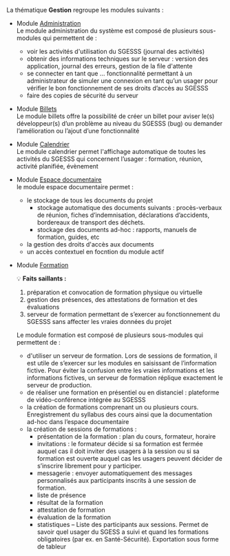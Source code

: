 La thématique **Gestion** regroupe les modules suivants :

* Module [Administration](gestion/administration/administration.md)  
  Le  module administration du système est composé de plusieurs sous-modules qui permettent de :  
    * voir les activités d'utilisation du SGESSS (journal des activités)
    * obtenir des informations techniques sur le serveur : version des application, journal des erreurs, gestion de la file d'attente
    * se connecter en tant que ... fonctionnalité permettant à un administrateur de simuler une connexion en tant qu’un usager pour vérifier le bon fonctionnement de ses droits d’accès au SGESSS
    * faire des copies de sécurité du serveur  

* Module [Billets](gestion/billets/billets.md)  
  Le module billets offre la possibilité de créer un billet pour aviser le(s) développeur(s) d’un problème au niveau du SGESSS (bug) ou demander l’amélioration ou l’ajout d’une fonctionnalité

* Module [Calendrier](gestion/calendrier/calendrier.md)  
  Le module calendrier permet l'affichage automatique de toutes les activités du SGESSS qui concernent l’usager : formation, réunion, activité planifiée, évènement

* Module [Espace documentaire](gestion/espace_documentaire/espace_documentaire.md)  
  le module espace documentaire permet :  
    * le stockage de tous les documents du projet  
        * stockage automatique des documents suivants : procès-verbaux de réunion, fiches d’indemnisation, déclarations d’accidents, bordereaux de transport des déchets.
        * stockage des documents ad-hoc : rapports, manuels de formation, guides, etc
    * la gestion des droits d'accès aux documents
    * un accès contextuel en focntion du module actif

* Module [Formation](gestion/formation/formation.md)  

    :bulb: **Faits saillants :** 
  1) préparation et convocation de formation physique ou virtuelle
  2) gestion des présences, des attestations de formation et des évaluations
  3) serveur de formation permettant de s’exercer au fonctionnement du SGESSS sans affecter les vraies données du projet

  Le module formation est composé de plusieurs sous-modules qui permettent de :  
    * d'utiliser un serveur de formation. Lors de sessions de formation, il est utile de s’exercer sur les modules en saisissant de l’information fictive. Pour éviter la confusion entre les vraies informations et les informations fictives, un serveur de formation réplique exactement le serveur de production.  
    * de réaliser une formation en présentiel ou en distanciel : plateforme de vidéo-conférence intégrée au SGESSS  
    * la création de formations comprenant un ou plusieurs cours. Enregistrement du syllabus des cours ainsi que la documentation ad-hoc dans l’espace documentaire  
    * la création de sessions de formations :
        * présentation de la formation : plan du cours, formateur, horaire
        * invitations : le formateur décide si sa formation est fermée auquel cas il doit inviter des usagers à la session ou si sa formation est ouverte auquel cas les usagers peuvent décider de s’inscrire librement pour y participer.
        * messagerie : envoyer automatiquement des messages personnalisés aux participants inscrits à une session de formation.
        * liste de présence
        * résultat de la formation
        * attestation de formation
        * évaluation de la formation
        * statistiques – Liste des participants aux sessions. Permet de savoir quel usager du SGESS a suivi et quand les formations obligatoires (par ex. en Santé-Sécurité). Exportation sous forme de tableur

